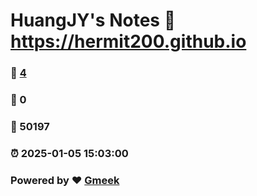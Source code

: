 # HuangJY's Notes :link: https://hermit200.github.io 
### :page_facing_up: [4](https://hermit200.github.io/tag.html) 
### :speech_balloon: 0 
### :hibiscus: 50197 
### :alarm_clock: 2025-01-05 15:03:00 
### Powered by :heart: [Gmeek](https://github.com/Meekdai/Gmeek)
